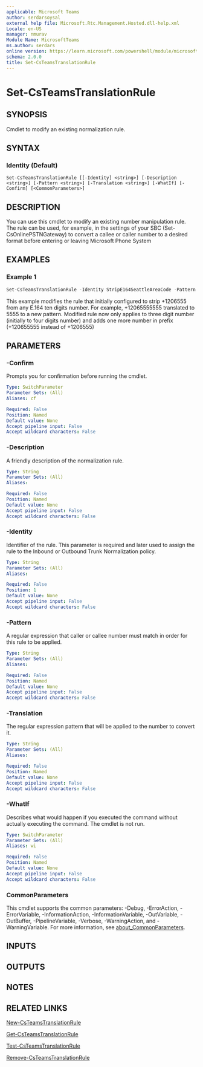 ```yaml
---
applicable: Microsoft Teams
author: serdarsoysal
external help file: Microsoft.Rtc.Management.Hosted.dll-help.xml
Locale: en-US
manager: nmurav
Module Name: MicrosoftTeams
ms.author: serdars
online version: https://learn.microsoft.com/powershell/module/microsoftteams/set-csteamstranslationrule
schema: 2.0.0
title: Set-CsTeamsTranslationRule
---
```


# Set-CsTeamsTranslationRule

## SYNOPSIS
Cmdlet to modify an existing normalization rule.

## SYNTAX

### Identity (Default)
```
Set-CsTeamsTranslationRule [[-Identity] <string>] [-Description <string>] [-Pattern <string>] [-Translation <string>] [-WhatIf] [-Confirm] [<CommonParameters>]
```

## DESCRIPTION
You can use this cmdlet to modify an existing number manipulation rule. The rule can be used, for example, in the settings of your SBC (Set-CsOnlinePSTNGateway) to convert a callee or caller number to a desired format before entering or leaving Microsoft Phone System

## EXAMPLES

### Example 1
```powershell
Set-CsTeamsTranslationRule -Identity StripE164SeattleAreaCode -Pattern ^+12065555(\d{3})$ -Translation $1
```

This example modifies the rule that initially configured to strip +1206555 from any E.164 ten digits number. For example, +12065555555 translated to 5555 to a new pattern. Modified rule now only applies to three digit number (initially to four digits number) and adds one more number in prefix (+120655555 instead of +1206555)

## PARAMETERS

### -Confirm
Prompts you for confirmation before running the cmdlet.

```yaml
Type: SwitchParameter
Parameter Sets: (All)
Aliases: cf

Required: False
Position: Named
Default value: None
Accept pipeline input: False
Accept wildcard characters: False
```

### -Description
A friendly description of the normalization rule.

```yaml
Type: String
Parameter Sets: (All)
Aliases:

Required: False
Position: Named
Default value: None
Accept pipeline input: False
Accept wildcard characters: False
```

### -Identity
Identifier of the rule. This parameter is required and later used to assign the rule to the Inbound or Outbound Trunk Normalization policy.

```yaml
Type: String
Parameter Sets: (All)
Aliases:

Required: False
Position: 1
Default value: None
Accept pipeline input: False
Accept wildcard characters: False
```

### -Pattern
A regular expression that caller or callee number must match in order for this rule to be applied.

```yaml
Type: String
Parameter Sets: (All)
Aliases:

Required: False
Position: Named
Default value: None
Accept pipeline input: False
Accept wildcard characters: False
```

### -Translation
The regular expression pattern that will be applied to the number to convert it.

```yaml
Type: String
Parameter Sets: (All)
Aliases:

Required: False
Position: Named
Default value: None
Accept pipeline input: False
Accept wildcard characters: False
```

### -WhatIf
Describes what would happen if you executed the command without actually executing the command. The cmdlet is not run.

```yaml
Type: SwitchParameter
Parameter Sets: (All)
Aliases: wi

Required: False
Position: Named
Default value: None
Accept pipeline input: False
Accept wildcard characters: False
```

### CommonParameters
This cmdlet supports the common parameters: -Debug, -ErrorAction, -ErrorVariable, -InformationAction, -InformationVariable, -OutVariable, -OutBuffer, -PipelineVariable, -Verbose, -WarningAction, and -WarningVariable. For more information, see [about_CommonParameters](https://go.microsoft.com/fwlink/?LinkID=113216).

## INPUTS

## OUTPUTS

## NOTES

## RELATED LINKS
[New-CsTeamsTranslationRule](https://learn.microsoft.com/powershell/module/microsoftteams/new-csteamstranslationrule)

[Get-CsTeamsTranslationRule](https://learn.microsoft.com/powershell/module/microsoftteams/get-csteamstranslationrule)

[Test-CsTeamsTranslationRule](https://learn.microsoft.com/powershell/module/microsoftteams/test-csteamstranslationrule)

[Remove-CsTeamsTranslationRule](https://learn.microsoft.com/powershell/module/microsoftteams/remove-csteamstranslationrule)
